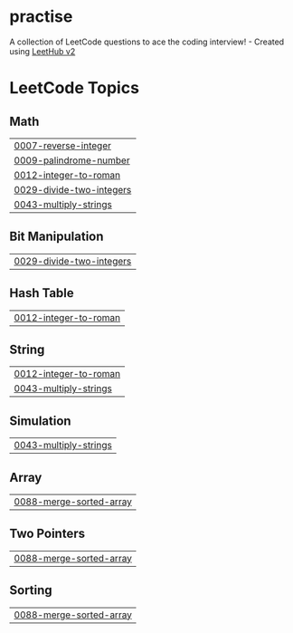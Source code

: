 # practise
A collection of LeetCode questions to ace the coding interview! - Created using [LeetHub v2](https://github.com/arunbhardwaj/LeetHub-2.0)

<!---LeetCode Topics Start-->
# LeetCode Topics
## Math
|  |
| ------- |
| [0007-reverse-integer](https://github.com/SabithaAshokKumar/practise/tree/master/0007-reverse-integer) |
| [0009-palindrome-number](https://github.com/SabithaAshokKumar/practise/tree/master/0009-palindrome-number) |
| [0012-integer-to-roman](https://github.com/SabithaAshokKumar/practise/tree/master/0012-integer-to-roman) |
| [0029-divide-two-integers](https://github.com/SabithaAshokKumar/practise/tree/master/0029-divide-two-integers) |
| [0043-multiply-strings](https://github.com/SabithaAshokKumar/practise/tree/master/0043-multiply-strings) |
## Bit Manipulation
|  |
| ------- |
| [0029-divide-two-integers](https://github.com/SabithaAshokKumar/practise/tree/master/0029-divide-two-integers) |
## Hash Table
|  |
| ------- |
| [0012-integer-to-roman](https://github.com/SabithaAshokKumar/practise/tree/master/0012-integer-to-roman) |
## String
|  |
| ------- |
| [0012-integer-to-roman](https://github.com/SabithaAshokKumar/practise/tree/master/0012-integer-to-roman) |
| [0043-multiply-strings](https://github.com/SabithaAshokKumar/practise/tree/master/0043-multiply-strings) |
## Simulation
|  |
| ------- |
| [0043-multiply-strings](https://github.com/SabithaAshokKumar/practise/tree/master/0043-multiply-strings) |
## Array
|  |
| ------- |
| [0088-merge-sorted-array](https://github.com/SabithaAshokKumar/practise/tree/master/0088-merge-sorted-array) |
## Two Pointers
|  |
| ------- |
| [0088-merge-sorted-array](https://github.com/SabithaAshokKumar/practise/tree/master/0088-merge-sorted-array) |
## Sorting
|  |
| ------- |
| [0088-merge-sorted-array](https://github.com/SabithaAshokKumar/practise/tree/master/0088-merge-sorted-array) |
<!---LeetCode Topics End-->